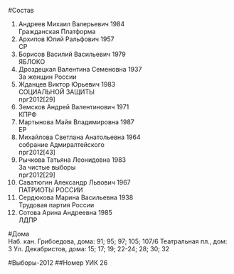 #Состав
1. Андреев Михаил Валерьевич 1984   
    Гражданская Платформа
2. Архипов Юлий Ральфович 1957   
    СР
3. Борисов Василий Васильевич 1979   
    ЯБЛОКО
4. Дроздецкая Валентина Семеновна 1937   
    За женщин России
5. Жданцев Виктор Юрьевич 1983   
    СОЦИАЛЬНОЙ ЗАЩИТЫ  
    прг2012[29]  
6. Земсков Андрей Валентинович 1971   
    КПРФ
7. Мартынова Майя Владимировна 1987   
    ЕР
8. Михайлова Светлана Анатольевна 1964   
    собрание Адмиралтейского  
    прг2012[43]  
9. Рычкова Татьяна Леонидовна 1983   
    За чистые выборы  
    прг2012[29]  
10. Саватюгин Александр Львович 1967   
    ПАТРИОТЫ РОССИИ
11. Сердюкова Марина Васильевна 1938   
    Трудовая партия России
12. Сотова Арина Андреевна 1985   
    ЛДПР

#Дома  
Наб. кан. Грибоедова, дома: 91; 95; 97; 105; 107/6 Театральная пл., дом: 3 Ул. Декабристов, дома: 15; 17; 19; 22-24; 28; 30; 32

#Выборы-2012
##Номер УИК
26
